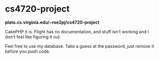 cs4720-project
==============
__plato.cs.virginia.edu/~roe2pj/cs4720-project__


CakePHP it is. Flight has no documentation, and stuff isn't working and I don't feel like figuring it out.

Feel free to use my database. Take a guess at the password, just remove it before you push code.


